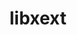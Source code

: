 ---
title: "libxext"
layout: cache
categories: [package, develop-2024-02-04]
meta: {"versions": ["1.3.5"], "compilers": ["gcc@=11.1.0", "gcc@=11.4.0", "gcc@=7.3.1", "gcc@=9.4.0"], "oss": ["amzn2", "ubuntu20.04", "ubuntu22.04"], "platforms": ["linux"], "targets": ["aarch64", "neoverse_n1", "neoverse_v1", "neoverse_v2", "ppc64le", "x86_64_v3"], "stacks": ["aws-isc", "aws-isc-aarch64", "data-vis-sdk", "e4s", "e4s-neoverse-v2", "e4s-neoverse_v1", "e4s-power", "e4s-rocm-external", "ml-linux-x86_64-rocm", "root"], "num_specs": 11, "num_specs_by_stack": {"aws-isc-aarch64": 2, "root": 11, "aws-isc": 1, "e4s-neoverse_v1": 1, "e4s-power": 1, "data-vis-sdk": 2, "e4s": 2, "e4s-rocm-external": 1, "e4s-neoverse-v2": 1, "ml-linux-x86_64-rocm": 1}}
spec_details: [{"hash": "i3nv5doqc34rikphpxrvh3exq4lsdxwp", "compiler": "gcc@=7.3.1", "versions": ["1.3.5"], "os": "amzn2", "platform": "linux", "target": "aarch64", "variants": ["build_system=autotools"], "stacks": ["aws-isc-aarch64", "root"], "size": "-", "tarball": "https://binaries.spack.io/releases/develop-2024-02-04/build_cache/linux-amzn2-aarch64/gcc-7.3.1/libxext-1.3.5/linux-amzn2-aarch64-gcc-7.3.1-libxext-1.3.5-i3nv5doqc34rikphpxrvh3exq4lsdxwp.spack"}, {"hash": "27zzdpiegazpd3fqdizsgzqsmxqrht4y", "compiler": "gcc@=7.3.1", "versions": ["1.3.5"], "os": "amzn2", "platform": "linux", "target": "neoverse_n1", "variants": ["build_system=autotools"], "stacks": ["aws-isc-aarch64", "root"], "size": "-", "tarball": "https://binaries.spack.io/releases/develop-2024-02-04/build_cache/linux-amzn2-neoverse_n1/gcc-7.3.1/libxext-1.3.5/linux-amzn2-neoverse_n1-gcc-7.3.1-libxext-1.3.5-27zzdpiegazpd3fqdizsgzqsmxqrht4y.spack"}, {"hash": "ks235kldbaxbrqetcuqkbrhpnmzc5wbt", "compiler": "gcc@=7.3.1", "versions": ["1.3.5"], "os": "amzn2", "platform": "linux", "target": "x86_64_v3", "variants": ["build_system=autotools"], "stacks": ["aws-isc", "root"], "size": "-", "tarball": "https://binaries.spack.io/releases/develop-2024-02-04/build_cache/linux-amzn2-x86_64_v3/gcc-7.3.1/libxext-1.3.5/linux-amzn2-x86_64_v3-gcc-7.3.1-libxext-1.3.5-ks235kldbaxbrqetcuqkbrhpnmzc5wbt.spack"}, {"hash": "ji6jgamyuwy2hcxm3ym5kbekir7vjxv2", "compiler": "gcc@=11.4.0", "versions": ["1.3.5"], "os": "ubuntu20.04", "platform": "linux", "target": "neoverse_v1", "variants": ["build_system=autotools"], "stacks": ["root", "e4s-neoverse_v1"], "size": "-", "tarball": "https://binaries.spack.io/releases/develop-2024-02-04/build_cache/linux-ubuntu20.04-neoverse_v1/gcc-11.4.0/libxext-1.3.5/linux-ubuntu20.04-neoverse_v1-gcc-11.4.0-libxext-1.3.5-ji6jgamyuwy2hcxm3ym5kbekir7vjxv2.spack"}, {"hash": "qxwpclzlkouvaxrikusvcmva5z3kn2up", "compiler": "gcc@=9.4.0", "versions": ["1.3.5"], "os": "ubuntu20.04", "platform": "linux", "target": "ppc64le", "variants": ["build_system=autotools"], "stacks": ["e4s-power", "root"], "size": "-", "tarball": "https://binaries.spack.io/releases/develop-2024-02-04/build_cache/linux-ubuntu20.04-ppc64le/gcc-9.4.0/libxext-1.3.5/linux-ubuntu20.04-ppc64le-gcc-9.4.0-libxext-1.3.5-qxwpclzlkouvaxrikusvcmva5z3kn2up.spack"}, {"hash": "4nhgmse2hxwruz4rmkbvydfuveuy42wt", "compiler": "gcc@=11.1.0", "versions": ["1.3.5"], "os": "ubuntu20.04", "platform": "linux", "target": "x86_64_v3", "variants": ["build_system=autotools"], "stacks": ["data-vis-sdk", "root"], "size": "-", "tarball": "https://binaries.spack.io/releases/develop-2024-02-04/build_cache/linux-ubuntu20.04-x86_64_v3/gcc-11.1.0/libxext-1.3.5/linux-ubuntu20.04-x86_64_v3-gcc-11.1.0-libxext-1.3.5-4nhgmse2hxwruz4rmkbvydfuveuy42wt.spack"}, {"hash": "omuraq3spdrp7ot6a734wzxgok67ngeg", "compiler": "gcc@=11.1.0", "versions": ["1.3.5"], "os": "ubuntu20.04", "platform": "linux", "target": "x86_64_v3", "variants": ["build_system=autotools"], "stacks": ["data-vis-sdk", "root"], "size": "-", "tarball": "https://binaries.spack.io/releases/develop-2024-02-04/build_cache/linux-ubuntu20.04-x86_64_v3/gcc-11.1.0/libxext-1.3.5/linux-ubuntu20.04-x86_64_v3-gcc-11.1.0-libxext-1.3.5-omuraq3spdrp7ot6a734wzxgok67ngeg.spack"}, {"hash": "xzbvsaizk5da4twoylc75czzibykhe4g", "compiler": "gcc@=11.4.0", "versions": ["1.3.5"], "os": "ubuntu20.04", "platform": "linux", "target": "x86_64_v3", "variants": ["build_system=autotools"], "stacks": ["e4s", "e4s-rocm-external", "root"], "size": "-", "tarball": "https://binaries.spack.io/releases/develop-2024-02-04/build_cache/linux-ubuntu20.04-x86_64_v3/gcc-11.4.0/libxext-1.3.5/linux-ubuntu20.04-x86_64_v3-gcc-11.4.0-libxext-1.3.5-xzbvsaizk5da4twoylc75czzibykhe4g.spack"}, {"hash": "uwvfmwousidgp655qskjrrest37usk7o", "compiler": "gcc@=11.4.0", "versions": ["1.3.5"], "os": "ubuntu20.04", "platform": "linux", "target": "x86_64_v3", "variants": ["build_system=autotools"], "stacks": ["e4s", "root"], "size": "-", "tarball": "https://binaries.spack.io/releases/develop-2024-02-04/build_cache/linux-ubuntu20.04-x86_64_v3/gcc-11.4.0/libxext-1.3.5/linux-ubuntu20.04-x86_64_v3-gcc-11.4.0-libxext-1.3.5-uwvfmwousidgp655qskjrrest37usk7o.spack"}, {"hash": "sqme77zsudwxkn7r2bl46x6z76az377m", "compiler": "gcc@=11.4.0", "versions": ["1.3.5"], "os": "ubuntu22.04", "platform": "linux", "target": "neoverse_v2", "variants": ["build_system=autotools"], "stacks": ["e4s-neoverse-v2", "root"], "size": "-", "tarball": "https://binaries.spack.io/releases/develop-2024-02-04/build_cache/linux-ubuntu22.04-neoverse_v2/gcc-11.4.0/libxext-1.3.5/linux-ubuntu22.04-neoverse_v2-gcc-11.4.0-libxext-1.3.5-sqme77zsudwxkn7r2bl46x6z76az377m.spack"}, {"hash": "ciwqo5o5gfbtk3ubnsg3inxli55b34fe", "compiler": "gcc@=11.4.0", "versions": ["1.3.5"], "os": "ubuntu22.04", "platform": "linux", "target": "x86_64_v3", "variants": ["build_system=autotools"], "stacks": ["root", "ml-linux-x86_64-rocm"], "size": "-", "tarball": "https://binaries.spack.io/releases/develop-2024-02-04/build_cache/linux-ubuntu22.04-x86_64_v3/gcc-11.4.0/libxext-1.3.5/linux-ubuntu22.04-x86_64_v3-gcc-11.4.0-libxext-1.3.5-ciwqo5o5gfbtk3ubnsg3inxli55b34fe.spack"}]
---